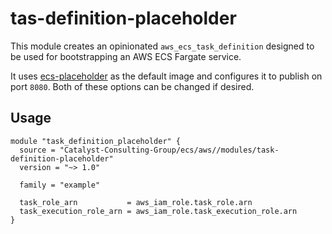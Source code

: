 # tas-definition-placeholder

This module creates an opinionated `aws_ecs_task_definition` designed to be used for bootstrapping an AWS ECS Fargate service.

It uses [ecs-placeholder](https://github.com/Catalyst-Consulting-Group/ecs-placeholder) as the default image and configures it to publish on port `8080`.
Both of these options can be changed if desired.

## Usage

```
module "task_definition_placeholder" {
  source = "Catalyst-Consulting-Group/ecs/aws//modules/task-definition-placeholder"
  version = "~> 1.0"

  family = "example"

  task_role_arn           = aws_iam_role.task_role.arn
  task_execution_role_arn = aws_iam_role.task_execution_role.arn
}
```
